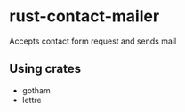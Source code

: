 # rust-contact-mailer
Accepts contact form request and sends mail

## Using crates

- gotham
- lettre
